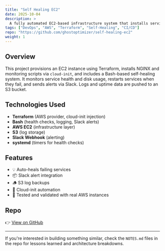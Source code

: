 ```yaml
---
title: "Self Healing EC2"
date: 2025-10-04
description: >
  A fully automated EC2-based infrastructure system that installs services, monitors health, heals failures, and sends Slack alerts. Built with Terraform, Bash, S3, and systemd.
tags: ["DevOps", "AWS", "Terraform", "Self-Healing", "CI/CD"]
repo: "https://github.com/ghostoptimizer/self-healing-ec2"
weight: 1
---
```


## Overview

This project provisions an EC2 instance using Terraform, installs NGINX and monitoring scripts via `cloud-init`, and includes a Bash-based self-healing system. It monitors service health and disk usage, restarts services when they fail, and sends alerts via Slack. Logs and uptime data are pushed to an S3 bucket.

## Technologies Used

- **Terraform** (AWS provider, cloud-init injection)
- **Bash** (health checks, logging, Slack alerts)
- **AWS EC2** (infrastructure layer)
- **S3** (log storage)
- **Slack Webhook** (alerting)
- **systemd** (timers for health checks)

## Features

- 💡 Auto-heals failing services
- 📦 Slack alert integration
- 🪵 S3 log backups
- 🔁 Cloud-init automation
- 🧪 Tested and validated with real AWS instances

## Repo

👉 [View on GitHub](https://github.com/ghostoptimizer/self-healing-ec2)

---

If you're interested in building something similar, check the `NOTES.md` files in the repo for lessons learned and architecture breakdowns.
